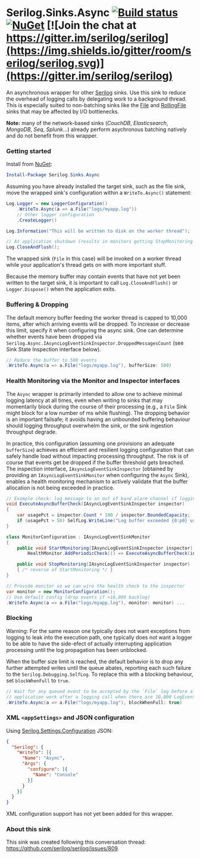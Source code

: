 # Serilog.Sinks.Async [![Build status](https://ci.appveyor.com/api/projects/status/gvk0wl7aows14spn?svg=true)](https://ci.appveyor.com/project/serilog/serilog-sinks-async) [![NuGet](https://img.shields.io/nuget/v/Serilog.Sinks.Async.svg)](https://www.nuget.org/packages/Serilog.Sinks.Async) [![Join the chat at https://gitter.im/serilog/serilog](https://img.shields.io/gitter/room/serilog/serilog.svg)](https://gitter.im/serilog/serilog)

An asynchronous wrapper for other [Serilog](https://serilog.net) sinks. Use this sink to reduce the overhead of logging calls by delegating work to a background thread. This is especially suited to non-batching sinks like the [File](https://github.com/serilog/serilog-sinks-file) and [RollingFile](https://github.com/serilog/serilog-sinks-rollingfile) sinks that may be affected by I/O bottlenecks.

**Note:** many of the network-based sinks (_CouchDB_, _Elasticsearch_, _MongoDB_, _Seq_, _Splunk_...) already perform asychronous batching natively and do not benefit from this wrapper.

### Getting started

Install from [NuGet](https://nuget.org/packages/serilog.sinks.async):

```powershell
Install-Package Serilog.Sinks.Async
```

Assuming you have already installed the target sink, such as the file sink, move the wrapped sink's configuration within a `WriteTo.Async()` statement:

```csharp
Log.Logger = new LoggerConfiguration()
    .WriteTo.Async(a => a.File("logs/myapp.log"))
    // Other logger configuration
    .CreateLogger()

Log.Information("This will be written to disk on the worker thread");

// At application shutdown (results in monitors getting StopMonitoring calls)
Log.CloseAndFlush();
```

The wrapped sink (`File` in this case) will be invoked on a worker thread while your application's thread gets on with more important stuff.

Because the memory buffer may contain events that have not yet been written to the target sink, it is important to call `Log.CloseAndFlush()` or `Logger.Dispose()` when the application exits.

### Buffering & Dropping

The default memory buffer feeding the worker thread is capped to 10,000 items, after which arriving events will be dropped. To increase or decrease this limit, specify it when configuring the async sink. One can determine whether events have been dropped via `Serilog.Async.IAsyncLogEventSinkInspector.DroppedMessagesCount` (see Sink State Inspection interface below).

```csharp
// Reduce the buffer to 500 events
.WriteTo.Async(a => a.File("logs/myapp.log"), bufferSize: 500)
```

### Health Monitoring via the Monitor and Inspector interfaces

The `Async` wrapper is primarily intended to allow one to achieve minimal logging latency at all times, even when writing to sinks that may momentarily block during the course of their processing (e.g., a `File` Sink might block for a low number of ms while flushing). The dropping behavior is an important failsafe; it avoids having an unbounded buffering behaviour should logging throughput overwhelm the sink, or the sink ingestion throughput degrade.

In practice, this configuration (assuming one provisions an adequate `bufferSize`) achieves an efficient and resilient logging configuration that can safely handle load without impacting processing throughput. The risk is of course that events get be dropped if the buffer threshold gets breached. The inspection interface, `IAsyncLogEventSinkInspector` (obtained by providing an `IAsyncLogEventSinkMonitor` when configuring the `Async` Sink), enables a health monitoring mechanism to actively validate that the buffer allocation is not being exceeded in practice.

```csharp
// Example check: log message to an out of band alarm channel if logging is showing signs of getting overwhelmed
void ExecuteAsyncBufferCheck(IAsyncLogEventSinkInspector inspector)
{
    var usagePct = inspector.Count * 100 / inspector.BoundedCapacity;
    if (usagePct > 50) SelfLog.WriteLine("Log buffer exceeded {0:p0} usage (limit: {1})", usagePct, inspector.BoundedCapacity);
}

class MonitorConfiguration : IAsyncLogEventSinkMonitor
{
    public void StartMonitoring(IAsyncLogEventSinkInspector inspector) =>
        HealthMonitor.AddPeriodicCheck(() => ExecuteAsyncBufferCheck(inspector));

    public void StopMonitoring(IAsyncLogEventSinkInspector inspector) 
    { /* reverse of StartMonitoring */ }
}

// Provide monitor so we can wire the health check to the inspector
var monitor = new MonitorConfiguration();
// Use default config (drop events if >10,000 backlog)
.WriteTo.Async(a => a.File("logs/myapp.log"), monitor: monitor) ...
```

### Blocking

Warning: For the same reason one typically does not want exceptions from logging to leak into the execution path, one typically does not want a logger to be able to have the side-efect of actually interrupting application processing until the log propagation has been unblocked.

When the buffer size limit is reached, the default behavior is to drop any further attempted writes until the queue abates, reporting each such failure to the `Serilog.Debugging.SelfLog`. To replace this with a blocking behaviour, set `blockWhenFull` to `true`.

```csharp
// Wait for any queued event to be accepted by the `File` log before allowing the calling thread to resume its
// application work after a logging call when there are 10,000 LogEvents awaiting ingestion by the pipeline
.WriteTo.Async(a => a.File("logs/myapp.log"), blockWhenFull: true)
```

### XML `<appSettings>` and JSON configuration

Using [Serilog.Settings.Configuration](https://github.com/serilog/serilog-settings-configuration) JSON:

```json
{
  "Serilog": {
    "WriteTo": [{
      "Name": "Async",
      "Args": {
        "configure": [{
          "Name": "Console"
        }]
      }
    }]
  }
}
```

XML configuration support has not yet been added for this wrapper.

### About this sink

This sink was created following this conversation thread: https://github.com/serilog/serilog/issues/809.
